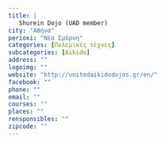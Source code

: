 ```yaml
---
title: |
   Shurein Dojo (UAD member)
city: "Αθήνα"
perioxi: "Nέα Σμύρνη"
categories: [Πολεμικές τέχνες]
subcategories: [Aikido]
address: ""
logoimg: ""
website: "http://unitedaikidodojos.gr/en/"
facebook: ""
phone: ""
email: ""
courses: ""
places: ""
rensponsibles: ""
zipcode: ""
---
```




